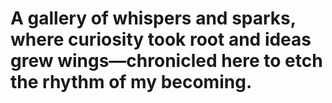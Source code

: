 # A gallery of whispers and sparks, where curiosity took root and ideas grew wings—chronicled here to etch the rhythm of my becoming.